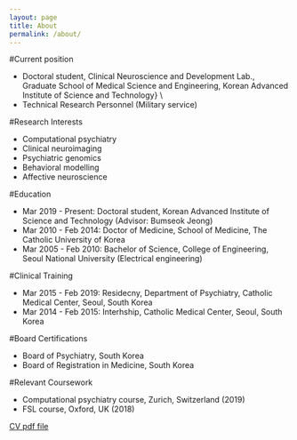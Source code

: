 ```yaml
---
layout: page
title: About
permalink: /about/
---
```


#Current position
* Doctoral student, Clinical Neuroscience and Development Lab., Graduate School of Medical Science and Engineering, Korean Advanced Institute of Science and Technology} \\
* Technical Research Personnel (Military service)

#Research Interests
* Computational psychiatry
* Clinical neuroimaging
* Psychiatric genomics
*  Behavioral modelling
*  Affective neuroscience

#Education
* Mar 2019 - Present: Doctoral student, Korean Advanced Institute of Science and Technology (Advisor: Bumseok Jeong)
* Mar 2010 - Feb 2014: Doctor of Medicine, School of Medicine, The Catholic University of Korea
* Mar 2005 - Feb 2010: Bachelor of Science, College of Engineering, Seoul National University (Electrical engineering)

#Clinical Training
* Mar 2015 - Feb 2019: Residecny, Department of Psychiatry, Catholic Medical Center, Seoul, South Korea 
* Mar 2014 - Feb 2015: Interhship, Catholic Medical Center, Seoul, South Korea 

#Board Certifications
* Board of Psychiatry, South Korea
* Board of Registration in Medicine, South Korea 

#Relevant Coursework
* Computational psychiatry course, Zurich, Switzerland (2019)
* FSL course, Oxford, UK (2018)

[CV pdf file](./assets/cv.pdf)
